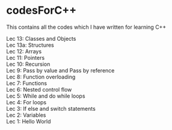 # codesForC++
This contains all the codes which I have written for learning C++

Lec 13: Classes and Objects\
Lec 13a: Structures\
Lec 12: Arrays\
Lec 11: Pointers\
Lec 10: Recursion\
Lec 9: Pass by value and Pass by reference\
Lec 8: Function overloading\
Lec 7: Functions\
Lec 6: Nested control flow\
Lec 5: While and do while loops\
Lec 4: For loops\
Lec 3: If else and switch statements\
Lec 2: Variables\
Lec 1: Hello World
